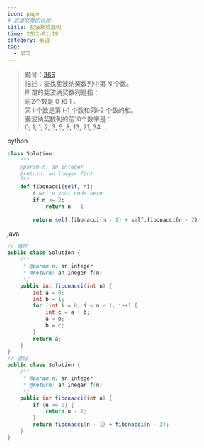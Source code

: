 ```yaml
---
icon: page
# 这是文章的标题
title: 斐波那契数列
time: 2022-01-19
category: 英语
tag:
  - 学习
---
```


> 题号：[366](https://www.lintcode.com/problem/366/)\
> 描述：查找斐波纳契数列中第 N 个数。\
> 所谓的斐波纳契数列是指：\
> 前2个数是 0 和 1 。\
> 第 i 个数是第 i-1 个数和第i-2 个数的和。\
> 斐波纳契数列的前10个数字是：\
> 0, 1, 1, 2, 3, 5, 8, 13, 21, 34 ...

python

```python
class Solution:
    """
    @param n: an integer
    @return: an ineger f(n)
    """
    def fibonacci(self, n):
        # write your code here
        if n <= 2:
            return n - 1
        
        return self.fibonacci(n - 1) + self.fibonacci(n - 2)
```

java

```java
// 循环
public class Solution {
    /**
     * @param n: an integer
     * @return: an ineger f(n)
     */
    public int fibonacci(int n) {
        int a = 0;
        int b = 1;
        for (int i = 0; i < n - 1; i++) {
            int c = a + b;
            a = b;
            b = c;
        }
        return a;
    }
}
// 递归
public class Solution {
    /**
     * @param n: an integer
     * @return: an ineger f(n)
     */
    public int fibonacci(int n) {
        if (n <= 2) {
            return n - 1;
        }
        return fibonacci(n - 1) + fibonacci(n - 2);
    }
}
```

